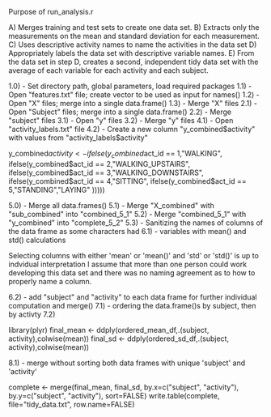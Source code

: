 Purpose of run_analysis.r

A) Merges training and test sets to create one data set.
B) Extracts only the measurements on the mean and standard deviation for each measurement. 
C) Uses descriptive activity names to name the activities in the data set
D) Appropriately labels the data set with descriptive variable names. 
E) From the data set in step D, creates a second, independent tidy data set with the average of each variable for each activity and each subject.

1.0) - Set directory path, global parameters, load required packages
1.1) - Open "features.txt" file; create vector to be used as input for names()
1.2) - Open "X" files; merge into a single data.frame()
1.3) - Merge "X" files
2.1) - Open "Subject" files; merge into a single data.frame()
2.2) - Merge "subject" files
3.1) - Open "y" files
3.2) - Merge "y" files
4.1) - Open "activity_labels.txt" file
4.2) - Create a new column "y_combined$activity" with values from "activity_labels$activity"

y_combined$activity <-ifelse(y_combined$act_id == 1,"WALKING",
                       ifelse(y_combined$act_id == 2,"WALKING_UPSTAIRS",
                              ifelse(y_combined$act_id ==       3,"WALKING_DOWNSTAIRS",
                                     ifelse(y_combined$act_id == 4,"SITTING",
                                            ifelse(y_combined$act_id == 5,"STANDING","LAYING"
                                            )))))

5.0) - Merge all data.frames()
5.1) - Merge "X_combined" with "sub_combined" into "combined_5_1"
5.2) - Merge "combined_5_1" with "y_combined" into "complete_5_2"
5.3) - Sanitizing the names of columns of the data frame as some characters had
6.1) - variables with mean() and std() calculations

Selecting columns with either 'mean' or 'mean()' and 'std' or 'std()' is up to indvidual interpretation I assume that more than one person could work developing this data set and there was no naming agreement as to how to properly name a column.

6.2) - add "subject" and "activity" to each data frame for further individual computation and merge()
7.1) - ordering the data.frame()s by subject, then by activty
7.2)

library(plyr) 
final_mean <- ddply(ordered_mean_df,.(subject, activity),colwise(mean))
final_sd <- ddply(ordered_sd_df,.(subject, activity),colwise(mean))

8.1) - merge without sorting both data frames with unique 'subject' and 'activity' 
          
complete <- merge(final_mean, final_sd, by.x=c("subject", "activity"), by.y=c("subject", "activity"), sort=FALSE)
write.table(complete, file="tidy_data.txt", row.name=FALSE)

